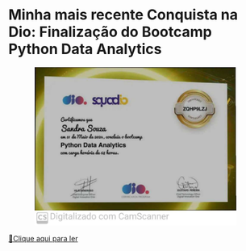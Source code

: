 # Minha mais recente Conquista na Dio: Finalização do Bootcamp Python Data Analytics


<p align="center">
<img 
    src="./assets/certificado python.jpg"
    width="400"  
/>
</p>

<a href="Desafio-02-Dio-Campus-Experto-Turma-08/assets" title="View PDF now"> 📕Clique aqui para ler</a>


